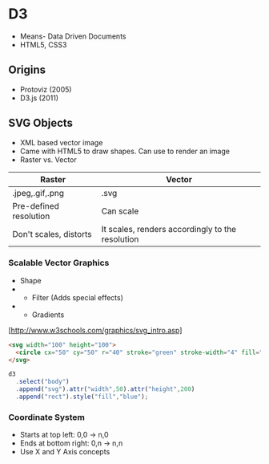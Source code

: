 # D3
- Means- Data Driven Documents
- HTML5, CSS3

## Origins
- Protoviz (2005) 
- D3.js (2011)

## SVG Objects
- XML based vector image
- Came with HTML5 to draw shapes. Can use to render an image
- Raster vs. Vector

| Raster | Vector |
|------------------------|--------------------------------------------------|
| .jpeg,.gif,.png | .svg |
| Pre-defined resolution | Can scale |
| Don't scales, distorts | It scales, renders accordingly to the resolution |

### Scalable Vector Graphics
- Shape
- + Filter (Adds special effects)
- + Gradients

[http://www.w3schools.com/graphics/svg_intro.asp]

```html
<svg width="100" height="100">
  <circle cx="50" cy="50" r="40" stroke="green" stroke-width="4" fill="yellow" />
</svg>
```

```javascript
d3
  .select("body")
  .append("svg").attr("width",50).attr("height",200)
  .append("rect").style("fill","blue");
```

### Coordinate System
- Starts at top left:   0,0 -> n,0
- Ends at bottom right: 0,n -> n,n
- Use X and Y Axis concepts

